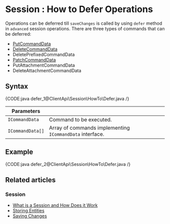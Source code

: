 # Session : How to Defer Operations

Operations can be deferred till `saveChanges` is called by using `defer` method in `advanced` session operations. There are three types of commands that can be deferred:

- [PutCommandData](../../../glossary/put-command-data)
- [DeleteCommandData](../../../glossary/delete-command-data)
- DeletePrefixedCommandData
- [PatchCommandData](../../../glossary/patch-command-data)
- PutAttachmentCommandData
- DeleteAttachmentCommandData

## Syntax

{CODE:java defer_1@ClientApi\Session\HowTo\Defer.java /}

| Parameters | | |
| ------------- | ------------- | ----- |
| `ICommandData` | Command to be executed. |
| `ICommandData[]` | Array of commands implementing `ICommandData` interface. |

## Example

{CODE:java defer_2@ClientApi\Session\HowTo\Defer.java /}

## Related articles

### Session

- [What is a Session and How Does it Work](../../../client-api/session/what-is-a-session-and-how-does-it-work)
- [Storing Entities](../../../client-api/session/storing-entities)
- [Saving Changes](../../../client-api/session/saving-changes)
